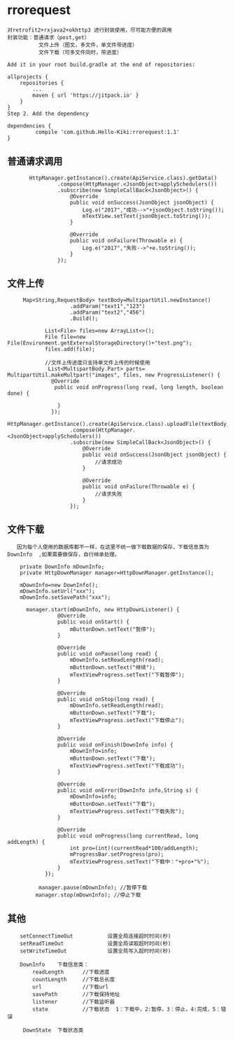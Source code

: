 # rrorequest

    对retrofit2+rxjava2+okhttp3 进行封装使用，尽可能方便的调用
    封装功能：普通请求（post,get）
              文件上传（图文，多文件，单文件带进度）
              文件下载（可多文件同时，带进度）

    Add it in your root build.gradle at the end of repositories:

	allprojects {
		repositories {
			...
			maven { url 'https://jitpack.io' }
		}
	}
    Step 2. Add the dependency

	dependencies {
	         compile 'com.github.Hello-Kiki:rrorequest:1.1'
	}


## 普通请求调用

           HttpManager.getInstance().create(ApiService.class).getData()
                    .compose(HttpManager.<JsonObject>applySchedulers())
                    .subscribe(new SimpleCallBack<JsonObject>() {
                        @Override
                        public void onSuccess(JsonObject jsonObject) {
                            Log.e("2017","成功-->"+jsonObject.toString());
                            mTextView.setText(jsonObject.toString());
                        }

                        @Override
                        public void onFailure(Throwable e) {
                            Log.e("2017","失败-->"+e.toString());
                        }
                    });


## 文件上传

         Map<String,RequestBody> textBody=MultipartUtil.newInstance()
                        .addParam("text1","123")
                        .addParam("text2","456")
                        .Build();

                List<File> files=new ArrayList<>();
                File file=new File(Environment.getExternalStorageDirectory()+"test.png");
                files.add(file);

                //文件上传进度只支持单文件上传的时候使用
                 List<MultipartBody.Part> parts= MultipartUtil.makeMultpart("images", files, new ProgressListener() {
                  @Override
                   public void onProgress(long read, long length, boolean done) {

                    }
                  });
                HttpManager.getInstance().create(ApiService.class).uploadFile(textBody,parts)
                        .compose(HttpManager.<JsonObject>applySchedulers())
                        .subscribe(new SimpleCallBack<JsonObject>() {
                            @Override
                            public void onSuccess(JsonObject jsonObject) {
                                //请求成功
                            }

                            @Override
                            public void onFailure(Throwable e) {
                                //请求失败
                            }
                        });

 ## 文件下载

       因为每个人使用的数据库都不一样，在这里不统一做下载数据的保存，下载信息类为  DownInfo  ,如果需要做保存，自行继承处理。

        private DownInfo mDownInfo;
        private HttpDownManager manager=HttpDownManager.getInstance();

        mDownInfo=new DownInfo();
        mDownInfo.setUrl("xxx");
        mDownInfo.setSavePath("xxx");

          manager.start(mDownInfo, new HttpDownListener() {
                    @Override
                    public void onStart() {
                        mButtonDown.setText("暂停");
                    }

                    @Override
                    public void onPause(long read) {
                        mDownInfo.setReadLength(read);
                        mButtonDown.setText("继续");
                        mTextViewProgress.setText("下载暂停");
                    }

                    @Override
                    public void onStop(long read) {
                        mDownInfo.setReadLength(read);
                        mButtonDown.setText("下载");
                        mTextViewProgress.setText("下载停止");
                    }

                    @Override
                    public void onFinish(DownInfo info) {
                        mDownInfo=info;
                        mButtonDown.setText("下载");
                        mTextViewProgress.setText("下载成功");
                    }

                    @Override
                    public void onError(DownInfo info,String s) {
                        mDownInfo=info;
                        mButtonDown.setText("下载");
                        mTextViewProgress.setText("下载失败");
                    }

                    @Override
                    public void onProgress(long currentRead, long addLength) {
                        int pro=(int)(currentRead*100/addLength);
                        mProgressBar.setProgress(pro);
                        mTextViewProgress.setText("下载中："+pro+"%");
                    }
                });

              manager.pause(mDownInfo); //暂停下载
             manager.stop(mDownInfo); //停止下载



 ## 其他
        setConnectTimeOut           设置全局连接超时时间(秒)
        setReadTimeOut              设置全局读取超时时间(秒)
        setWriteTimeOut             设置全局写入超时时间(秒)

        DownInfo    下载信息类：
            readLength      //下载进度
            countLength     //下载总长度
            url             //下载url
            savePath        //下载保持地址
            listener        //下载监听器
            state           //下载状态  1：下载中，2:暂停，3：停止，4:完成，5：错误

         DownState  下载状态类
